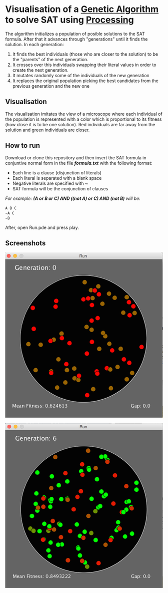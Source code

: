 Visualisation of a [Genetic Algorithm](https://en.wikipedia.org/wiki/Genetic_algorithm) to solve SAT using [Processing](https://processing.org/)
=========

The algorithm initializes a population of posible solutions to the SAT formula. After that it advances through "generations" until it finds the solution. In each generation:

1. It finds the best individuals (those who are closer to the solution) to be the "parents" of the next generation.
2. It crosses over this individuals swapping their literal values in order to create the next generation.
3. It mutates randomly some of the individuals of the new generation
4. It replaces the original population picking the best candidates from the previous generation and the new one

## Visualisation

The visualisation imitates the view of a microscope where each individual of the population is represented with a color which is proportional to its fitness (how close it is to be one solution). Red individuals are far away from the solution and green individuals are closer. 


## How to run

Download or clone this repository and then insert the SAT formula in conjuntive normal form in the file ***formula.txt*** with the following format:

* Each line is a clause (disjunction of literals)
* Each literal is separated with a blank space
* Negative literals are specified with **~**
* SAT formula will be the conjunction of clauses

*For example: **(A or B or C) AND ((not A) or C) AND (not B)** will be:*

```
A B C
~A C
~B
```
After, open Run.pde and press play.

## Screenshots

![start](https://raw.githubusercontent.com/wainitz/visualGA/master/Run/img/start.png)

![evolution](https://raw.githubusercontent.com/wainitz/visualGA/master/Run/img/evolution.png)






